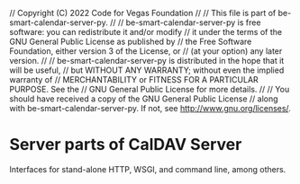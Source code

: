 // Copyright (C) 2022 Code for Vegas Foundation
// 
// This file is part of be-smart-calendar-server-py.
// 
// be-smart-calendar-server-py is free software: you can redistribute it and/or modify
// it under the terms of the GNU General Public License as published by
// the Free Software Foundation, either version 3 of the License, or
// (at your option) any later version.
// 
// be-smart-calendar-server-py is distributed in the hope that it will be useful,
// but WITHOUT ANY WARRANTY; without even the implied warranty of
// MERCHANTABILITY or FITNESS FOR A PARTICULAR PURPOSE.  See the
// GNU General Public License for more details.
// 
// You should have received a copy of the GNU General Public License
// along with be-smart-calendar-server-py.  If not, see <http://www.gnu.org/licenses/>.

# Server parts of CalDAV Server

Interfaces for stand-alone HTTP, WSGI, and command line, among others.
